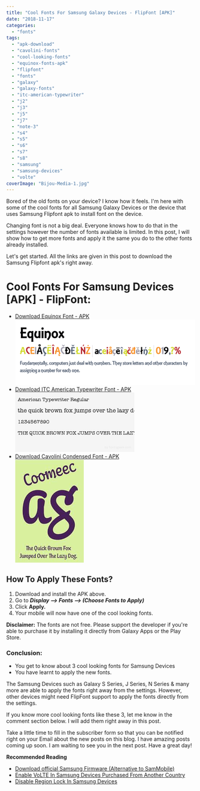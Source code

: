 ```yaml
---
title: "Cool Fonts For Samsung Galaxy Devices - FlipFont [APK]"
date: "2018-11-17"
categories: 
  - "fonts"
tags: 
  - "apk-download"
  - "cavolini-fonts"
  - "cool-looking-fonts"
  - "equinox-fonts-apk"
  - "flipfont"
  - "fonts"
  - "galaxy"
  - "galaxy-fonts"
  - "itc-american-typewriter"
  - "j2"
  - "j3"
  - "j5"
  - "j7"
  - "note-3"
  - "s4"
  - "s5"
  - "s6"
  - "s7"
  - "s8"
  - "samsung"
  - "samsung-devices"
  - "volte"
coverImage: "Bijou-Media-1.jpg"
---
```


Bored of the old fonts on your device? I know how it feels. I'm here with some of the cool fonts for all Samsung Galaxy Devices or the device that uses Samsung Flipfont apk to install font on the device.

Changing font is not a big deal. Everyone knows how to do that in the settings however the number of fonts available is limited. In this post, I will show how to get more fonts and apply it the same you do to the other fonts already installed.

Let's get started. All the links are given in this post to download the Samsung Flipfont apk's right away.

# Cool Fonts For Samsung Devices \[APK\] - FlipFont:

- [Download Equinox Font - APK](https://apkmeet.com/en/apk/1365310-com.monotype.android.font.equinox)[![Cool Fonts for Samsung - Equinox - FlipFont ](images/166520.png)](https://sastaeinstein.com/wp-content/uploads/2018/11/166520.png)
- [Download ITC American Typewriter Font - APK](https://m.allfreeapk.com/american-typewriter-flipfont,929459/)  
    [![ITC American TypeWriter - Samsung Fonts Cool - Emad's Blog](images/download.png)](https://sastaeinstein.com/wp-content/uploads/2018/11/download.png)
- [Download Cavolini Condensed Font - APK](https://www.allfreeapk.com/cavolini-condensed-flipfont,634863/)  
    [![Cavolini Condensed Font - APK Emad's Blgo Samsung Cool Font](images/download.jpg)](https://sastaeinstein.com/wp-content/uploads/2018/11/download.jpg)

## How To Apply These Fonts?

1. Download and install the APK above.
2. Go to **_Display --> Fonts --> (Choose Fonts to Apply)_**
3. Click **Apply.**
4. Your mobile will now have one of the cool looking fonts.

**Disclaimer:** The fonts are not free. Please support the developer if you're able to purchase it by installing it directly from Galaxy Apps or the Play Store.

### Conclusion:

- You get to know about 3 cool looking fonts for Samsung Devices
- You have learnt to apply the new fonts.

The Samsung Devices such as Galaxy S Series, J Series, N Series & many more are able to apply the fonts right away from the settings. However, other devices might need FlipFont support to apply the fonts directly from the settings.

If you know more cool looking fonts like these 3, let me know in the comment section below. I will add them right away in this post.

Take a little time to fill in the subscriber form so that you can be notified right on your Email about the new posts on this blog. I have amazing posts coming up soon. I am waiting to see you in the next post. Have a great day!

**Recommended Reading**

- [Download official Samsung Firmware (Alternative to SamMobile)](https://sastaeinstein.com/2018/09/where-to-download-samsung-stock-official-firmware-2018.html)
- [Enable VoLTE In Samsung Devices Purchased From Another Country](https://sastaeinstein.com/2018/01/how-to-activate-volte-in-samsung-devices-purchased-from-another-country-requires-rom-flashing.html)
- [Disable Region Lock In Samsung Devices](https://sastaeinstein.com/2017/05/how-to-unlock-samsung-region-locked-devices.html)
